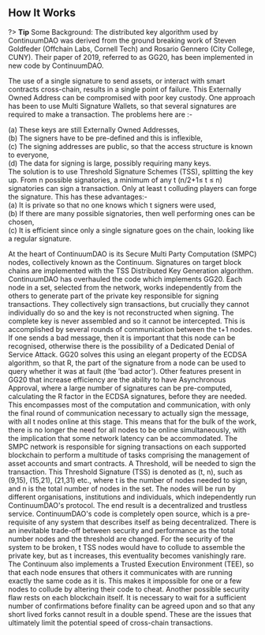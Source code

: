 ## How It Works

?> **Tip** Some Background: The distributed key algorithm used by ContinuumDAO was derived from the ground breaking work of Steven Goldfeder (Offchain Labs, Cornell Tech) and Rosario Gennero (City College, CUNY). Their paper of 2019, referred to as GG20, has been implemented in new code by ContinuumDAO.

The use of a single signature to send assets, or interact with smart contracts cross-chain, results in a single point of failure. This Externally Owned Address can be compromised with poor key custody. One approach has been to use Multi Signature Wallets, so that several signatures are required to make a transaction. The problems here are :- 

(a) These keys are still Externally Owned Addresses,  
(b) The signers have to be pre-defined and this is inflexible,  
(c) The signing addresses are public, so that the access structure is known to everyone,  
(d) The data for signing is large, possibly requiring many keys.  
The solution is to use Threshold Signature Schemes (TSS), splitting the key up. From n possible signatories, a minimum of any t (n/2+1≤ t ≤ n) signatories can sign a transaction. Only at least t colluding players can forge the signature. This has these advantages:-  
(a) It is private so that no one knows which t signers were used,  
(b) If there are many possible signatories, then well performing ones can be chosen,  
(c) It is efficient since only a single signature goes on the chain, looking like a regular signature. 

At the heart of ContinuumDAO is its Secure Multi Party Computation (SMPC) nodes, collectively known as the Continuum. Signatures on target block chains are implemented with the  TSS Distributed Key Generation algorithm. ContinuumDAO has overhauled the code which implements GG20. Each node in a set, selected from the network, works independently from the others to generate part of the private key responsible for signing transactions. They collectively sign transactions, but crucially they cannot individually do so and the key is not reconstructed when signing. The complete key is never assembled and so it cannot be intercepted. 
This is accomplished by several rounds of communication between the t+1 nodes. If one sends a bad message, then it is important that this node can be recognised, otherwise there is the possibility of a Dedicated Denial of Service Attack. GG20 solves this using an elegant property of the ECDSA algorithm, so that R, the part of the signature from a node can be used to query whether it was at fault (the 'bad actor'). Other features present in GG20 that increase efficiency are the ability to have Asynchronous Approval, where a large number of signatures can be pre-computed, calculating the R factor in the ECDSA signatures, before they are needed. This encompasses most of the computation and communication, with only the final round of communication necessary to actually sign the message, with all t nodes online at this stage. This means that for the bulk of the work, there is no longer the need for all nodes to be online simultaneously, with the implication that some network latency can be accommodated. 
The SMPC network is responsible for signing transactions on each supported blockchain to perform a multitude of tasks comprising the management of asset accounts and smart contracts. A Threshold, will be needed to sign the transaction. This Threshold Signature (TSS) is denoted as (t, n), such as (9,15), (15,21), (21,31) etc., where t is the number of nodes needed to sign, and n is the total number of nodes in the set. 
The nodes will be run by different organisations, institutions and individuals, which independently run ContinuumDAO's protocol. The end result is a decentralized and trustless service. ContinuumDAO's code is completely open source, which is a pre-requisite of any system that describes itself as being decentralized. There is an inevitable trade-off between security and performance as the total number nodes and the threshold are changed. For the security of the system to be broken, t TSS nodes would have to collude to assemble the private key, but as t increases, this eventuality becomes vanishingly rare. The Continuum also implements a Trusted Execution Environment (TEE), so that each node ensures that others it communicates with are running exactly the same code as it is. This makes it impossible for one or a few nodes to collude by altering their code to cheat. Another possible security flaw rests on each blockchain itself. It is necessary to wait for a sufficient number of confirmations before finality can be agreed upon and so that any short lived forks cannot result in a double spend. These are the issues that ultimately limit the potential speed of cross-chain transactions. 